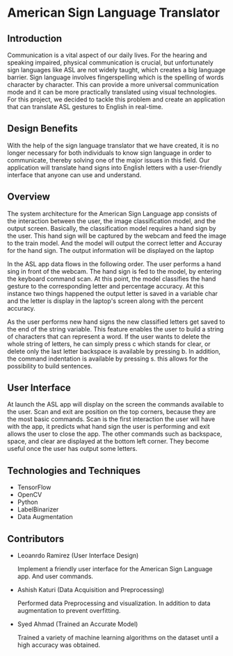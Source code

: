 # American Sign Language Translator

## Introduction

Communication is a vital aspect of our daily lives. For the hearing and speaking impaired, physical communication is crucial, but unfortunately sign languages like ASL are not widely taught, which creates a big language barrier. Sign language involves fingerspelling which is the spelling of words character by character. This can provide a more universal communication mode and it can be more practically translated using visual technologies. For this project, we decided to tackle this problem and create an application that can translate ASL gestures to English in real-time.

## Design Benefits

With the help of the sign language translator that we have created, it is no longer necessary for both individuals to know sign language in order to communicate, thereby solving one of the major issues in this field. Our application will translate hand signs into English letters with a user-friendly interface that anyone can use and understand.

## Overview

The system architecture for the American Sign Language app consists of the interaction between the user, the image classification model, and the output screen. Basically, the classification model requires a hand sign by the user. This hand sign will be captured by the webcam and feed the image to the train model. And the model will output the correct letter and Accuray for the hand sign. The output information will be displayed on the laptop

In the ASL app data flows in the following order. The user performs a hand sing in front of the webcam. The hand sign is fed to the model, by entering the keyboard command scan. At this point, the model classifies the hand gesture to the corresponding letter and percentage accuracy. At this instance two things happened the output letter is saved in a variable char and the letter is display in the laptop's screen along with the percent accuracy.

As the user performs new hand signs the new classified letters get saved to the end of the string variable. This feature enables the user to build a string of characters that can represent a word. If the user wants to delete the whole string of letters, he can simply press c which stands for clear, or delete only the last letter backspace is available by pressing b. In addition, the command indentation is available by pressing s. this allows for the possibility to build sentences.

## User Interface

At launch the ASL app will display on the screen the commands available to the user. Scan and exit are position on the top corners, because they are the most basic commands. Scan is the first interaction the user will have with the app, it predicts what hand sign the user is performing and exit allows the user to close the app. The other commands such as backspace, space, and clear are displayed at the bottom left corner. They become useful once the user has output some letters.

## Technologies and Techniques

- TensorFlow
- OpenCV
- Python
- LabelBinarizer
- Data Augmentation

## Contributors

- Leoanrdo Ramirez 
  (User Interface Design)

  Implement a friendly user interface for the American Sign Language app. And user commands.

- Ashish Katuri 
  (Data Acquisition and Preprocessing)

  Performed data Preprocessing and visualization. In addition to data augmentation to prevent overfitting.

- Syed Ahmad 
  (Trained an Accurate Model)

  Trained a variety of machine learning algorithms on the dataset until a high accuracy was obtained.
